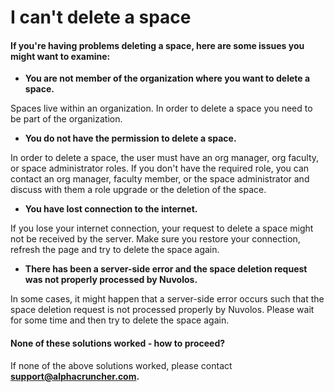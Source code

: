 # I can't delete a space

#### If you're having problems deleting a space, here are some issues you might want to examine:

* **You are not member of the organization where you want to delete a space.**

Spaces live within an organization. In order to delete a space you need to be part of the organization.

* **You do not have the permission to delete a space.**

In order to delete a space, the user must have an org manager, org faculty, or space administrator roles. If you don't have the required role, you can contact an org manager, faculty member, or the space administrator and discuss with them a role upgrade or the deletion of the space.

* **You have lost connection to the internet.**

If you lose your internet connection, your request to delete a space might not be received by the server. Make sure you restore your connection, refresh the page and try to delete the space again.

* **There has been a server-side error and the space deletion request was not properly processed by Nuvolos.**

In some cases, it might happen that a server-side error occurs such that the space deletion request is not processed properly by Nuvolos. Please wait for some time and then try to delete the space again.

####  None of these solutions worked - how to proceed?

If none of the above solutions worked, please contact **support@alphacruncher.com.**

